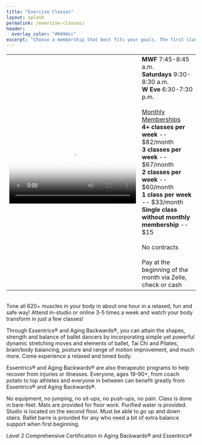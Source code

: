 ```yaml
---
title: "Exercise Classes"
layout: splash
permalink: /exercise-classes/
header:
  overlay_color: "#0494cc"
excerpt: "Choose a membership that best fits your goals. The first class is **always** free"
---
```


<table>
  <colgroup>
    <col span="1" style="width: 70%;">
    <col span="1" style="width: 30%;">
  </colgroup>
 
  <tbody>
  <tr>
    <td>
      <video class="video" width="100%" poster="/assets/images/family_package.png" controls="true" autobuffer="true">
        <source src="/assets/videos/essentrics.mp4" type="video/mp4">
      </video>
    </td>
    <td>
      <b>MWF</b> 7:45-8:45 a.m.<br>
      <b>Saturdays</b> 9:30-8:30 a.m.<br>
      <b>W Eve</b> 6:30-7:30 p.m.<br><br>
      <u>Monthly Memberships</u><br>
      <b>4+ classes per week</b> -- $82/month<br>
      <b>3 classes per week</b> -- $67/month<br>
      <b>2 classes per week</b> -- $60/month<br>
      <b>1 class per week</b> -- $33/month<br>
      <b>Single class without monthly membership</b> -- $15<br><br>
      No contracts<br><br>
      Pay at the beginning of the month via Zelle, check or cash<br>
    </td>
  </tr>
  </tbody>
</table>

<br>Tone all 620+ muscles in your body in about one hour in a relaxed, fun and safe way! Attend in-studio or online 3-5 times a week and watch your body transform in just a few classes!

Through Essentrics® and Aging Backwards®, you can attain the shapes, strength and balance of ballet dancers by incorporating simple yet powerful dynamic stretching moves and elements of ballet, Tai Chi and Pilates, brain/body balancing, posture and range of motion improvement, and much more. Come experience a relaxed and toned body.

Essentrics® and Aging Backwards® are also therapeutic programs to help recover from injuries or illnesses. Everyone, ages 19-90+, from coach potato to top athletes and everyone in between can benefit greatly from Essentrics® and Aging Backwards®.

No equipment, no jumping, no sit-ups, no push-ups, no pain. Class is done in bare-feet. Mats are provided for floor work. Purified water is provided. Studio is located on the second floor. Must be able to go up and down stairs. Ballet barre is provided for any who need a bit of extra balance support when first beginning.

Level 2 Comprehensive Certification in Aging Backwards® and Essentrics®
